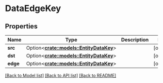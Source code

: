 # DataEdgeKey

## Properties

Name | Type | Description | Notes
------------ | ------------- | ------------- | -------------
**src** | Option<[**crate::models::EntityDataKey**](EntityDataKey.md)> |  | [optional]
**dst** | Option<[**crate::models::EntityDataKey**](EntityDataKey.md)> |  | [optional]
**edge** | Option<[**crate::models::EntityDataKey**](EntityDataKey.md)> |  | [optional]

[[Back to Model list]](../README.md#documentation-for-models) [[Back to API list]](../README.md#documentation-for-api-endpoints) [[Back to README]](../README.md)


